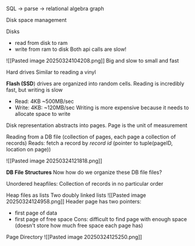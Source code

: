 
SQL -> parse -> relational algebra graph

Disk space management

Disks
- read from disk to ram
- write from ram to disk
Both api calls are slow!

![[Pasted image 20250324104208.png]]
Big and slow to small and fast

Hard drives 
Similar to reading a vinyl

**Flash (SSD**) drives are organized into random cells. Reading is incredibly fast, but writing is slow
- Read: 4KB ~500MB/sec
- Write: 4KB: ~120MB/sec
Writing is more expensive because it needs to allocate space to write

Disk representation
abstracts into pages. Page is the unit of measurement

Reading from a DB file (collection of pages, each page a collection of records)
Reads: fetch a record by *record id* (pointer to tuple(pageID, location on page))

![[Pasted image 20250324121818.png]]

**DB File Structures**
Now how do we organize these DB file files?

Unordered heapfiles: Collection of records in no particular order

Heap files as lists
Two doubly linked lists
![[Pasted image 20250324124958.png]]
Header page has two pointers:
- first page of data
- first page of free space
Cons: difficult to find page with enough space (doesn't store how much free space each page has)

Page Directory
![[Pasted image 20250324125250.png]]


